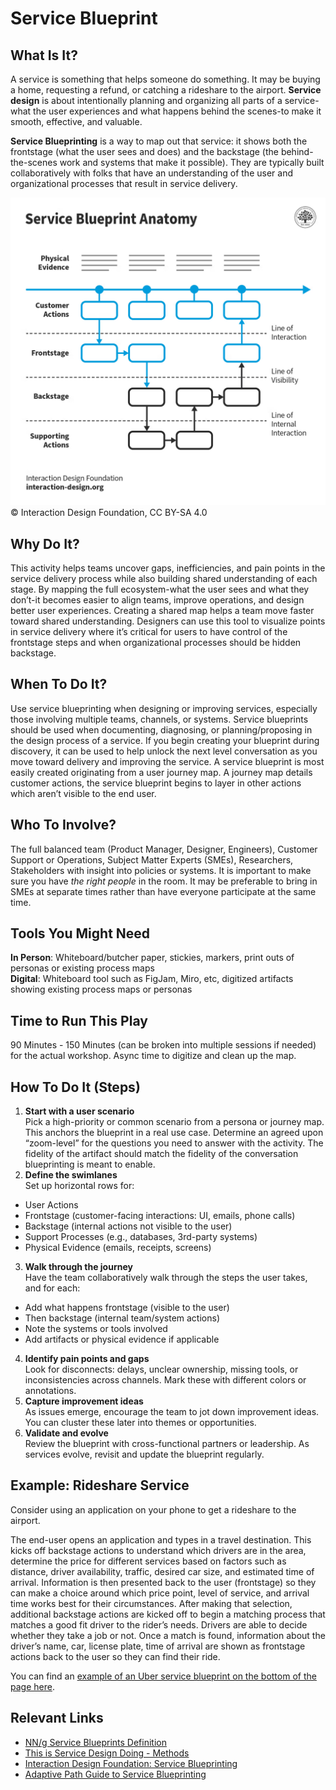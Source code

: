 # Service Blueprint

## What Is It? 
A service is something that helps someone do something. It may be buying a home, requesting a refund, or catching a rideshare to the airport. **Service design** is about intentionally planning and organizing all parts of a service-what the user experiences and what happens behind the scenes-to make it smooth, effective, and valuable.

**Service Blueprinting** is a way to map out that service: it shows both the frontstage (what the user sees and does) and the backstage (the behind-the-scenes work and systems that make it possible). They are typically built collaboratively with folks that have an understanding of the user and organizational processes that result in service delivery.

![Service Blueprint](../../../assets/service-blueprint-diagram.png)
© Interaction Design Foundation, CC BY-SA 4.0

## Why Do It? 
This activity helps teams uncover gaps, inefficiencies, and pain points in the service delivery process while also building shared understanding of each stage. By mapping the full ecosystem-what the user sees and what they don’t-it becomes easier to align teams, improve operations, and design better user experiences. Creating a shared map helps a team move faster toward shared understanding. Designers can use this tool to visualize points in service delivery where it’s critical for users to have control of the frontstage steps and when organizational processes should be hidden backstage.

## When To Do It?
Use service blueprinting when designing or improving services, especially those involving multiple teams, channels, or systems. Service blueprints should be used when documenting, diagnosing, or planning/proposing in the design process of a service. If you begin creating your blueprint during discovery, it can be used to help unlock the next level conversation as you move toward delivery and improving the service. A service blueprint is most easily created originating from a user journey map. A journey map details customer actions, the service blueprint begins to layer in other actions which aren’t visible to the end user.

## Who To Involve?
The full balanced team (Product Manager, Designer, Engineers), Customer Support or Operations, Subject Matter Experts (SMEs), Researchers, Stakeholders with insight into policies or systems. It is important to make sure you have *the right people* in the room. It may be preferable to bring in SMEs at separate times rather than have everyone participate at the same time.

## Tools You Might Need
**In Person**: Whiteboard/butcher paper, stickies, markers, print outs of personas or existing process maps  
**Digital**: Whiteboard tool such as FigJam, Miro, etc, digitized artifacts showing existing process maps or personas

## Time to Run This Play
90 Minutes \- 150 Minutes (can be broken into multiple sessions if needed) for the actual workshop. Async time to digitize and clean up the map.

## How To Do It (Steps)
1. **Start with a user scenario**  
   Pick a high-priority or common scenario from a persona or journey map. This anchors the blueprint in a real use case. Determine an agreed upon “zoom-level” for the questions you need to answer with the activity. The fidelity of the artifact should match the fidelity of the conversation blueprinting is meant to enable.
2. **Define the swimlanes**  
   Set up horizontal rows for:
* User Actions
* Frontstage (customer-facing interactions: UI, emails, phone calls)
* Backstage (internal actions not visible to the user)
* Support Processes (e.g., databases, 3rd-party systems)
* Physical Evidence (emails, receipts, screens)
3. **Walk through the journey**  
   Have the team collaboratively walk through the steps the user takes, and for each:
* Add what happens frontstage (visible to the user)
* Then backstage (internal team/system actions)
* Note the systems or tools involved
* Add artifacts or physical evidence if applicable
4. **Identify pain points and gaps**  
   Look for disconnects: delays, unclear ownership, missing tools, or inconsistencies across channels. Mark these with different colors or annotations.
5. **Capture improvement ideas**  
   As issues emerge, encourage the team to jot down improvement ideas. You can cluster these later into themes or opportunities.
6. **Validate and evolve**  
   Review the blueprint with cross-functional partners or leadership. As services evolve, revisit and update the blueprint regularly.

## Example: Rideshare Service
Consider using an application on your phone to get a rideshare to the airport.

The end-user opens an application and types in a travel destination. This kicks off backstage actions to understand which drivers are in the area, determine the price for different services based on factors such as distance, driver availability, traffic, desired car size, and estimated time of arrival. Information is then presented back to the user (frontstage) so they can make a choice around which price point, level of service, and arrival time works best for their circumstances. After making that selection, additional backstage actions are kicked off to begin a matching process that matches a good fit driver to the rider’s needs. Drivers are able to decide whether they take a job or not. Once a match is found, information about the driver’s name, car, license plate, time of arrival are shown as frontstage actions back to the user so they can find their ride.

You can find an [example of an Uber service blueprint on the bottom of the page here](https://servicedesigntools.org/tools/service-blueprint).

## Relevant Links
* [NN/g Service Blueprints Definition](https://www.nngroup.com/articles/service-blueprints-definition/)
* [This is Service Design Doing \- Methods](https://www.thisisservicedesigndoing.com/methods)
* [Interaction Design Foundation: Service Blueprinting](https://www.interaction-design.org/literature/topics/service-blueprint?srsltid=AfmBOop-VjPJcGLziG-y3vy6Lck6BOKyG397v3p4nkMGd7GhXbgcNJ40)
* [Adaptive Path Guide to Service Blueprinting](https://maeda.pm/wp-content/uploads/2019/12/A-Guide-to-Service-Blueprinting.pdf)
